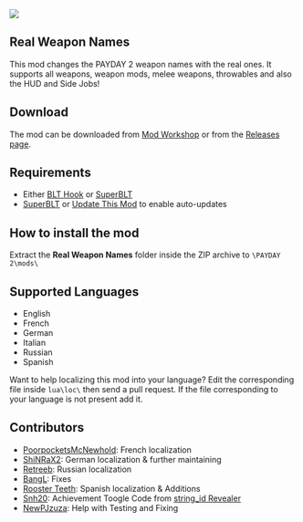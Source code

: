 ![](https://puu.sh/vS8qA.png)

## Real Weapon Names
This mod changes the PAYDAY 2 weapon names with the real ones. It supports all weapons, weapon mods, melee weapons, throwables and also the HUD and Side Jobs!

## Download
The mod can be downloaded from [Mod Workshop](https://modwork.shop/19958) or from the [Releases page](https://github.com/Strappazzon/PD2-Real-Weapon-Names/releases/latest).

## Requirements
 - Either [BLT Hook](http://paydaymods.com/download/) or [SuperBLT](https://superblt.znix.xyz/)
 - [SuperBLT](https://superblt.znix.xyz/) or [Update This Mod](https://modwork.shop/19117) to enable auto-updates

## How to install the mod
Extract the **Real Weapon Names** folder inside the ZIP archive to `\PAYDAY 2\mods\`

## Supported Languages

 - English
 - French
 - German
 - Italian
 - Russian
 - Spanish

Want to help localizing this mod into your language? Edit the corresponding file inside `lua\loc\` then send a pull request.
If the file corresponding to your language is not present add it.

## Contributors
 - [PoorpocketsMcNewhold](https://steamcommunity.com/profiles/76561198111231970/): French localization
 - [ShiNRaX2](https://steamcommunity.com/profiles/76561198028016758/): German localization & further maintaining
 - [Retreeb](https://github.com/Retreeb): Russian localization
 - [BangL](https://github.com/BangL): Fixes
 - [Rooster Teeth](https://steamcommunity.com/id/Ernestoleftenant/): Spanish localization & Additions
 - [Snh20](https://modworkshop.net/member.php?action=profile&uid=9746): Achievement Toogle Code from [string_id Revealer](https://modwork.shop/14801)
 - [NewPJzuza](https://modworkshop.net/member.php?action=profile&uid=34731): Help with Testing and Fixing
